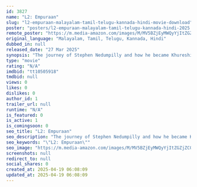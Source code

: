 ```yaml
---
id: 3827
name: "L2: Empuraan"
slug: "l2-empuraan-malayalam-tamil-telugu-kannada-hindi-movie-download"
poster: "posters/l2-empuraan-malayalam-tamil-telugu-kannada-hindi-2025.jpg"
remote_poster: "https://m.media-amazon.com/images/M/MV5BZjEyMWQyYjItZGZjZC00NGNhLWFiNzUtYzI2YWNmNzUwNWQ5XkEyXkFqcGc@._V1_SX300.jpg"
original_language: "Malayalam, Tamil, Telugu, Kannada, Hindi"
dubbed_in: null
released_date: "27 Mar 2025"
synopsis: "The journey of Stephen Nedumpilly and how he became Khureshi Ab'Ram, the leader of an international crime organization."
type: "movie"
rating: "N/A"
imdbid: "tt10505918"
tmdbid: null
views: 0
likes: 0
dislikes: 0
author_id: 1
trailer_url: null
runtime: "N/A"
is_featured: 0
is_active: 1
is_comingsoon: 0
seo_title: "L2: Empuraan"
seo_description: "The journey of Stephen Nedumpilly and how he became Khureshi Ab'Ram, the leader of an international crime organization."
seo_keywords: "\"L2: Empuraan\""
seo_image: "https://m.media-amazon.com/images/M/MV5BZjEyMWQyYjItZGZjZC00NGNhLWFiNzUtYzI2YWNmNzUwNWQ5XkEyXkFqcGc@._V1_SX300.jpg"
screenshots: null
redirect_to: null
social_shares: 0
created_at: 2025-04-19 06:08:09
updated_at: 2025-04-19 06:08:09
---
```


